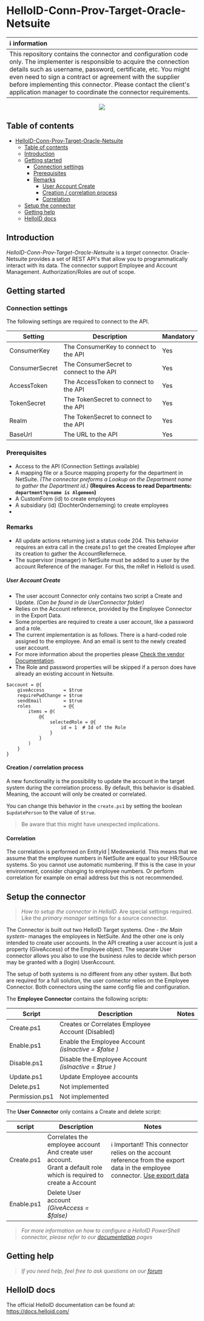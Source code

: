 
# HelloID-Conn-Prov-Target-Oracle-Netsuite



| :information_source: information                                                                                             |
| :------------------------------------------------------------------------------------------------------------------------------------------------------------------------------------------------------------------------------------------------------------------------------------------------------------------------------------------------------------------------------------- |
| This repository contains the connector and configuration code only. The implementer is responsible to acquire the connection details such as username, password, certificate, etc. You might even need to sign a contract or agreement with the supplier before implementing this connector. Please contact the client's application manager to coordinate the connector requirements. |

<p align="center">
  <img src="https://encrypted-tbn2.gstatic.com/images?q=tbn:ANd9GcTaqK34Oey017kx7Fs31pGy0gkSOUSOIzPvB4d0d1ki2c0wmRnJ">
</p>

## Table of contents

- [HelloID-Conn-Prov-Target-Oracle-Netsuite](#helloid-conn-prov-target-oracle-netsuite)
  - [Table of contents](#table-of-contents)
  - [Introduction](#introduction)
  - [Getting started](#getting-started)
    - [Connection settings](#connection-settings)
    - [Prerequisites](#prerequisites)
    - [Remarks](#remarks)
        - [User Account Create](#user-account-create)
      - [Creation / correlation process](#creation--correlation-process)
      - [Correlation](#correlation)
  - [Setup the connector](#setup-the-connector)
  - [Getting help](#getting-help)
  - [HelloID docs](#helloid-docs)

## Introduction

_HelloID-Conn-Prov-Target-Oracle-Netsuite_ is a _target_ connector. Oracle-Netsuite provides a set of REST API's that allow you to programmatically interact with its data. The connector support Employee and Account Management. Authorization/Roles are out of scope.

## Getting started


### Connection settings

The following settings are required to connect to the API.

| Setting        | Description                              | Mandatory |
| -------------- | ---------------------------------------- | --------- |
| ConsumerKey    | The ConsumerKey to connect to the API    | Yes       |
| ConsumerSecret | The ConsumerSecret to connect to the API | Yes       |
| AccessToken    | The AccessToken to connect to the API    | Yes       |
| TokenSecret    | The TokenSecret to connect to the API    | Yes       |
| Realm          | The TokenSecret to connect to the API    | Yes       |
| BaseUrl        | The URL to the API                       | Yes       |

### Prerequisites
 - Access to the API (Connection Settings available)
 - A mapping file or a Source mapping property for the department in NetSuite. *(The connector preforms a Lookup on the Department name to gather the Department id.)*  **(Requires Access to read Departments: ```department?q=name is Algemeen```)**
 - A CustomForm (id) to create employees
 - A subsidiary (id) (DochterOnderneming) to create employees
 -



### Remarks
- All update actions returning just a status code 204. This behavior requires an extra call in the create.ps1 to get the created Employee after its creation to gather the AccountRefernece.
- The supervisor (manager) in NetSuite must be added to a user by the account Reference of the manager. For this, the mRef in HelloId is used.

##### User Account Create
- The user account Connector only contains two script a Create and Update. *(Can be found in de UserConnector folder)*
- Relies on the Account reference, provided by the Employee Connector in the Export Data.
- Some properties are required to create a user account, like a password and a role.
- The current implementation is as follows. There is a hard-coded role assigned to the employee. And an email is sent to the newly created user account.
- For more information about the properties please [Check the vendor Documentation](https://system.netsuite.com/help/helpcenter/en_US/APIs/REST_API_Browser/record/v1/2022.1/index.html#/definitions/employee).
- The Role and password properties will be skipped if a person does have already an existing account in Netsuite.

```powerhell
$account = @{
    giveAccess       = $true
    requirePwdChange = $true
    sendEmail        = $true
    roles            = @{
        items = @(
            @{
                selectedRole = @{
                    id = 1  # Id of the Role
                }
            }
        )
    }
}
```

#### Creation / correlation process

A new functionality is the possibility to update the account in the target system during the correlation process. By default, this behavior is disabled. Meaning, the account will only be created or correlated.

You can change this behavior in the `create.ps1` by setting the boolean `$updatePerson` to the value of `$true`.

> Be aware that this might have unexpected implications.

#### Correlation
The correlation is performed on EntityId | MedewekerId. This means that we assume that the employee numbers in NetSuite are equal to your HR/Source systems. So you cannot use automatic numbering. If this is the case in your environment, consider changing to employee numbers. Or perform correlation for example on email address but this is not recommended.

## Setup the connector

> _How to setup the connector in HelloID._ Are special settings required. Like the _primary manager_ settings for a source connector.

The Connector is built out two HelloID Target systems. One *- the Main system-* manages the employees in NetSuite. And the other one is only intended to create user accounts. In the API creating a user account is just a property (GiveAccess) of the Employee object. The separate User connector allows you also to use the business rules to decide which person may be granted with a (login) UserAccount.

The setup of both systems is no different from any other system. But both are required for a full solution, the user connector relies on the Employee Connector. Both connectors using the same config file and configuration.

The **Employee Connector** contains the following scripts:

| Script         | Description                                          | Notes |
| -------------- | ---------------------------------------------------- | ----- |
| Create.ps1     | Creates or Correlates Employee Account (Disabled)    |       |
| Enable.ps1     | Enable the Employee Account *(isInactive = $false )* |       |
| Disable.ps1    | Disable the Employee Account *(isInactive = $true )* |       |
| Update.ps1     | Update Employee accounts                             |       |
| Delete.ps1     | Not implemented                                      |       |
| Permission.ps1 | Not implemented                                      |       |


The **User Connector** only contains a Create and delete script:

| script     | Description                                             | Notes |
| ---------- | ------------------------------------------------------- | ----- |
| Create.ps1 | Correlates the employee account And create user account. <br> Grant a default role which is required to create a Account | :information_source: Important! This connector relies on the account reference from the export data in the employee connector. [Use export data](https://docs.helloid.com/hc/en-us/articles/360014079919#2.2)    |
| Enable.ps1 | Delete User account *(GiveAccess = $false)*              |       |


> _For more information on how to configure a HelloID PowerShell connector, please refer to our [documentation](https://docs.helloid.com/hc/en-us/articles/360012558020-Configure-a-custom-PowerShell-target-system) pages_



## Getting help

> _If you need help, feel free to ask questions on our [forum](https://forum.helloid.com)_

## HelloID docs

The official HelloID documentation can be found at: https://docs.helloid.com/
